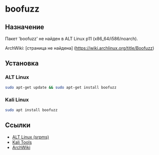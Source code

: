 # boofuzz

## Назначение

Пакет 'boofuzz' не найден в ALT Linux p11 (x86_64/i586/noarch).

ArchWiki: [страница не найдена] (https://wiki.archlinux.org/title/Boofuzz)

## Установка

### ALT Linux
```bash
sudo apt-get update && sudo apt-get install boofuzz
```

### Kali Linux
```bash
sudo apt install boofuzz
```

## Ссылки

- [ALT Linux (srpms)](https://packages.altlinux.org/ru/p11/srpms/boofuzz/)
- [Kali Tools](https://www.kali.org/tools/boofuzz/)
- [ArchWiki](https://wiki.archlinux.org/title/Boofuzz)
